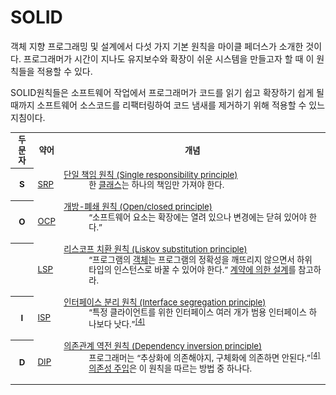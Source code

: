 # SOLID

객체 지향 프로그래밍 및 설계에서 다섯 가지 기본 원칙을 마이클 페더스가 소개한 것이다.
프로그래머가 시간이 지나도 유지보수와 확장이 쉬운 시스템을 만들고자 할 때 이 원칙들을 적용할 수 있다.

SOLID원칙들은 소프트웨어 작업에서 프로그래머가 코드를 읽기 쉽고 확장하기 쉽게 될 때까지 소프트웨어 소스코드를 리팩터링하여 코드 냄새를 제거하기 위해 적용할 수 있느 지침이다.

<table class="wikitable"
       style="width: auto; font-size: 95%; table-layout: fixed; line-height:1.25; margin-left: auto; margin-right: auto;">

  <tbody>
  <tr>
    <th>두문자</th>
    <th>약어</th>
    <th>개념
    </th>
  </tr>
  <tr>
    <th>S
    </th>
    <td><a href="https://ko.wikipedia.org/wiki/%EB%8B%A8%EC%9D%BC_%EC%B1%85%EC%9E%84_%EC%9B%90%EC%B9%99"
           title="단일 책임 원칙">SRP</a>
    </td>
    <td>
      <dl>
        <dt><a href="https://ko.wikipedia.org/wiki/%EB%8B%A8%EC%9D%BC_%EC%B1%85%EC%9E%84_%EC%9B%90%EC%B9%99"
               title="단일 책임 원칙">단일 책임 원칙 (Single responsibility principle)</a></dt>
        <dd>한 <a
          href="https://ko.wikipedia.org/wiki/%ED%81%B4%EB%9E%98%EC%8A%A4_(%EC%BB%B4%ED%93%A8%ED%84%B0_%EA%B3%BC%ED%95%99)"
          class="mw-redirect" title="클래스 (컴퓨터 과학)">클래스</a>는 하나의 책임만 가져야 한다.
        </dd>
      </dl>
    </td>
  </tr>
  <tr>
    <th>O
    </th>
    <td><a href="https://ko.wikipedia.org/wiki/%EA%B0%9C%EB%B0%A9-%ED%8F%90%EC%87%84_%EC%9B%90%EC%B9%99"
           title="개방-폐쇄 원칙">OCP</a>
    </td>
    <td>
      <dl>
        <dt><a href="https://ko.wikipedia.org/wiki/%EA%B0%9C%EB%B0%A9-%ED%8F%90%EC%87%84_%EC%9B%90%EC%B9%99"
               title="개방-폐쇄 원칙">개방-폐쇄 원칙 (Open/closed principle)</a></dt>
        <dd>“소프트웨어 요소는 확장에는 열려 있으나 변경에는 닫혀 있어야 한다.”</dd>
      </dl>
    </td>
  </tr>
  <tr>
    <th>
    </th>
    <td><a
      href="https://ko.wikipedia.org/wiki/%EB%A6%AC%EC%8A%A4%EC%BD%94%ED%94%84_%EC%B9%98%ED%99%98_%EC%9B%90%EC%B9%99"
      title="리스코프 치환 원칙">LSP</a>
    </td>
    <td>
      <dl>
        <dt><a
          href="https://ko.wikipedia.org/wiki/%EB%A6%AC%EC%8A%A4%EC%BD%94%ED%94%84_%EC%B9%98%ED%99%98_%EC%9B%90%EC%B9%99"
          title="리스코프 치환 원칙">리스코프 치환 원칙 (Liskov substitution principle)</a></dt>
        <dd>“프로그램의 <a href="https://ko.wikipedia.org/wiki/%EA%B0%9D%EC%B2%B4" class="mw-redirect" title="객체">객체</a>는
          프로그램의 정확성을 깨뜨리지 않으면서 하위 타입의 인스턴스로 바꿀 수 있어야 한다.” <a
            href="/w/index.php?title=%EA%B3%84%EC%95%BD%EC%97%90_%EC%9D%98%ED%95%9C_%EC%84%A4%EA%B3%84&amp;action=edit&amp;redlink=1"
            class="new" title="계약에 의한 설계 (없는 문서)">계약에 의한 설계</a>를 참고하라.
        </dd>
      </dl>
    </td>
  </tr>
  <tr>
    <th>I
    </th>
    <td><a
      href="https://ko.wikipedia.org/wiki/%EC%9D%B8%ED%84%B0%ED%8E%98%EC%9D%B4%EC%8A%A4_%EB%B6%84%EB%A6%AC_%EC%9B%90%EC%B9%99"
      title="인터페이스 분리 원칙">ISP</a>
    </td>
    <td>
      <dl>
        <dt><a
          href="https://ko.wikipedia.org/wiki/%EC%9D%B8%ED%84%B0%ED%8E%98%EC%9D%B4%EC%8A%A4_%EB%B6%84%EB%A6%AC_%EC%9B%90%EC%B9%99"
          title="인터페이스 분리 원칙">인터페이스 분리 원칙 (Interface segregation principle)</a></dt>
        <dd>“특정 클라이언트를 위한 인터페이스 여러 개가 범용 인터페이스 하나보다 낫다.”<sup id="cite_ref-martin-design-principles_4-0"
                                                             class="reference"><a
          href="#cite_note-martin-design-principles-4">&#91;4&#93;</a></sup></dd>
      </dl>
    </td>
  </tr>
  <tr>
    <th>D
    </th>
    <td><a
      href="https://ko.wikipedia.org/wiki/%EC%9D%98%EC%A1%B4%EA%B4%80%EA%B3%84_%EC%97%AD%EC%A0%84_%EC%9B%90%EC%B9%99"
      title="의존관계 역전 원칙">DIP</a>
    </td>
    <td>
      <dl>
        <dt><a
          href="https://ko.wikipedia.org/wiki/%EC%9D%98%EC%A1%B4%EA%B4%80%EA%B3%84_%EC%97%AD%EC%A0%84_%EC%9B%90%EC%B9%99"
          title="의존관계 역전 원칙">의존관계 역전 원칙 (Dependency inversion principle)</a></dt>
        <dd>프로그래머는 “추상화에 의존해야지, 구체화에 의존하면 안된다.”<sup id="cite_ref-martin-design-principles_4-1" class="reference"><a
          href="#cite_note-martin-design-principles-4">&#91;4&#93;</a></sup> <a
          href="/wiki/%EC%9D%98%EC%A1%B4%EC%84%B1_%EC%A3%BC%EC%9E%85" title="의존성 주입">의존성 주입</a>은 이 원칙을 따르는 방법 중 하나다.
        </dd>
      </dl>
    </td>
  </tr>
  </tbody>
</table>